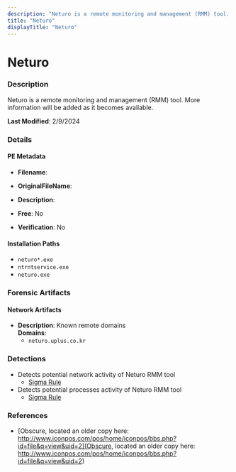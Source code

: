 ```yaml
---
description: "Neturo is a remote monitoring and management (RMM) tool. More information will be added as it becomes available."
title: "Neturo"
displayTitle: "Neturo"
---
```




# Neturo


### Description

Neturo is a remote monitoring and management (RMM) tool. More information will be added as it becomes available.



**Last Modified**: 2/9/2024

### Details


#### PE Metadata
- **Filename**: 
- **OriginalFileName**: 
- **Description**: 


- **Free**: No

- **Verification**: No




#### Installation Paths
- `neturo*.exe`
- `ntrntservice.exe`
- `neturo.exe`

### Forensic Artifacts




#### Network Artifacts
- **Description**: Known remote domains
<br/>**Domains**:
    - `neturo.uplus.co.kr`


### Detections
- Detects potential network activity of Neturo RMM tool
  - [Sigma Rule](https://github.com/magicsword-io/LOLRMM/blob/main/detections/sigma/neturo_network_sigma.yml)
- Detects potential processes activity of Neturo RMM tool
  - [Sigma Rule](https://github.com/magicsword-io/LOLRMM/blob/main/detections/sigma/neturo_processes_sigma.yml)

### References
- [Obscure, located an older copy here: http://www.iconpos.com/pos/home/iconpos/bbs.php?id=file&q=view&uid=2](Obscure, located an older copy here: http://www.iconpos.com/pos/home/iconpos/bbs.php?id=file&q=view&uid=2)


